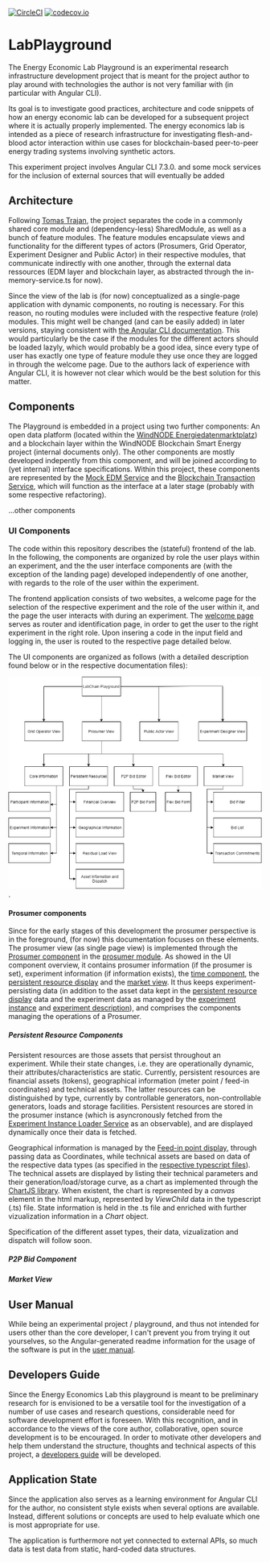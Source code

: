 [![CircleCI](https://circleci.com/gh/Simonjohanning/EnergyEconomicLab_Playground.svg?style=svg)](https://circleci.com/gh/Simonjohanning/EnergyEconomicLab_Playground)
[![codecov.io](https://codecov.io/gh/Simonjohanning/EnergyEconomicLab_Playground/branch/master/graph/badge.svg)](https://codecov.io/gh/Simonjohanning/EnergyEconomicLab_Playground)

# LabPlayground

The Energy Economic Lab Playground is an experimental research infrastructure development project that is meant for the project author to play around with technologies the author is not very familiar with (in particular with Angular CLI). 

Its goal is to investigate good practices, architecture and code snippets of how an energy economic lab can be developed for a subsequent project where it is actually properly implemented.
The energy economics lab is intended as a piece of research infrastructure for investigating flesh-and-blood actor interaction within use cases for blockchain-based peer-to-peer energy trading systems involving synthetic actors. 

This experiment project involves Angular CLI 7.3.0. and some mock services for the inclusion of external sources that will eventually be added 

## Architecture 

Following [Tomas Trajan](https://medium.com/@tomastrajan/6-best-practices-pro-tips-for-angular-cli-better-developer-experience-7b328bc9db81), the project separates the code in a commonly shared core module and (dependency-less) SharedModule, as well as a bunch of feature modules. The feature modules encapsulate views and functionality for the different types of actors (Prosumers, Grid Operator, Experiment Designer and Public Actor) in their respective modules, that communicate indirectly with one another, through the external data ressources (EDM layer and blockchain layer, as abstracted through the in-memory-service.ts for now).

Since the view of the lab is (for now) conceptualized as a single-page application with dynamic components, no routing is necessary. For this reason, no routing modules were included with the respective feature (role) modules. This might well be changed (and can be easily added) in later versions, staying consistent with [the Angular CLI documentation](https://angular.io/guide/lazy-loading-ngmodules).
This would particularly be the case if the modules for the different actors should be loaded lazyly, which would probably be a good idea, since every type of user has exactly one type of feature module they use once they are logged in through the welcome page.
Due to the authors lack of experience with Angular CLI, it is however not clear which would be the best solution for this matter.

## Components

The Playground is embedded in a project using two further components: An open data platform (located within the [WindNODE Energiedatenmarktplatz](https://datenmarkt.windnode.de/dataset)) and a blockchain layer within the WindNODE Blockchain Smart Energy project (internal documents only).
The other components are mostly developed indepently from this component, and will be joined according to (yet internal) interface specifications. 
Within this project, these components are represented by the [Mock EDM Service](src/app/core/mock-edm.service.ts) and the [Blockchain Transaction Service](src/app/core/blockchain-transaction.service.ts), which will function as the interface at a later stage (probably with some respective refactoring).    

...other components 

### UI Components

The code within this repository describes the (stateful) frontend of the lab. 
In the following, the components are organized by role the user plays within an experiment, and the the user interface components are (with the exception of the landing page) developed independently of one another, with regards to the role of the user within the experiment.

The frontend application consists of two websites, a welcome page for the selection of the respective experiment and the role of the user within it, and the page the user interacts with during an experiment.
The [welcome page](src/app/core/welcome/welcome.component.html) serves as router and identification page, in order to get the user to the right experiment in the right role. 
Upon insering a code in the input field and logging in, the user is routed to the respective page detailed below.
 
The UI components are organized as follows (with a detailed description found below or in the respective documentation files):

![UI component organization](docs/LabChain_UI_Components.png "UI components").  

#### Prosumer components

Since for the early stages of this development the prosumer perspective is in the foreground, (for now) this documentation focuses on these elements. 
The prosumer view (as single page view) is implemented through the [Prosumer component](src/app/prosumer/prosumer.component.html) in the [prosumer module](src/app/prosumer/prosumer.module.ts).
As showed in the UI component overview, it contains prosumer information (if the prosumer is set), experiment information (if information exists), the [time component](src/app/core/time/time.component.html), the [persistent resource display](src/app/prosumer/persistent-resource-display/persistent-resource-display.component.html) and the [market view](src/app/prosumer/market-view/market-view.component.html).
It thus keeps experiment-persisting data (in addition to the asset data kept in the [persistent resource display](src/app/prosumer/persistent-resource-display/persistent-resource-display.component.html) data and the experiment data as managed by the [experiment instance](src/app/core/data-types/ExperimentInstance.ts) and [experiment description](src/app/core/data-types/ExperimentDescription.ts)), and comprises the components managing the operations of a Prosumer.

##### Persistent Resource Components

Persistent resources are those assets that persist throughout an experiment. While their state changes, i.e. they are operationally dynamic, their attributes/characteristics are static. 
Currently, persistent resources are financial assets (tokens), geographical information (meter point / feed-in coordinates) and technical assets. 
The latter resources can be distinguished by type, currently by controllable generators, non-controllable generators, loads and storage facilities.
Persistent resources are stored in the prosumer instance (which is asyncronously fetched from the [Experiment Instance Loader Service](src/app/core/experiment-instance-loader.service.ts) as an observable), and are displayed dynamically once their data is fetched.

Geographical information is managed by the [Feed-in point display](src/app/prosumer/feed-in-point-display/feed-in-point-display.component.html), through passing data as Coordinates, while technical assets are based on data of the respective data types (as specified in the [respective typescript files](src/app/core/data-types)).
The technical assets are displayed by listing their technical parameters and their generation/load/storage curve, as a chart as implemented through the [ChartJS library](https://www.chartjs.org/docs/latest/). 
When existent, the chart is represented by a *canvas* element in the html markup, represented by *ViewChild* data in the typescript (.ts) file. State information is held in the .ts file and enriched with further vizualization information in a *Chart* object.

Specification of the different asset types, their data, vizualization and dispatch will follow soon.

##### P2P Bid Component

##### Market View

## User Manual

While being an experimental project / playground, and thus not intended for users other than the core developer, I can't prevent you from trying it out yourselves, so the Angular-generated readme information for the usage of the software is put in the [user manual](docs/userManual.md).

## Developers Guide

Since the Energy Economics Lab this playground is meant to be preliminary research for is envisioned to be a versatile tool for the investigation of a number of use cases and research questions, considerable need for software development effort is foreseen. 
With this recognition, and in accordance to the views of the core author, collaborative, open source development is to be encouraged. In order to motivate other developers and help them understand the structure, thoughts and technical aspects of this project, a [developers guide](docs/developersGuide.md) will be developed.  

## Application State

Since the application also serves as a learning environment for Angular CLI for the author, no consistent style exists when several options are available.
Instead, different solutions or concepts are used to help evaluate which one is most appropriate for use.

The application is furthermore not yet connected to external APIs, so much data is test data from static, hard-coded data structures.
